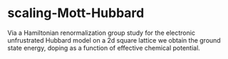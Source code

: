 # scaling-Mott-Hubbard
Via a Hamiltonian renormalization group study for the electronic unfrustrated Hubbard model on a 2d square lattice 
we obtain the ground state energy, doping as a function of effective chemical potential. 
